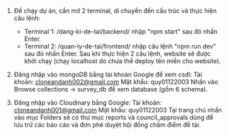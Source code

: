 1) Để chạy dự án, cần mở 2 terminal, di chuyển đến cấu trúc và thực hiện câu lệnh:
    - Terminal 1: /dang-ki-de-tai/backend/
       nhập "npm start" sau đó nhấn Enter.
    - Terminal 2: /quan-ly-de-tai/frontend/
       nhập câu lệnh "npm run dev" sau đó nhấn Enter.
   Sau khi thực hiện 2 câu lệnh, website sẽ được khởi chạy (chạy localhost do chưa thể deploy tên miền cho website). 

2) Đăng nhập vào mongoDB bằng tài khoản Google để xem csdl:
     Tài khoản: cloneandanh002@gmail.com
     Mật khẩu: quy01122003
   Nhấn vào Browse collections -> survey_db để xem database (gồm 6 schema).

3) Đăng nhập vào Cloudinary bằng Google:
     Tài khoản: cloneandanh001@gmail.com
     Mật khẩu: quy01122003
   Tại trang chủ nhấn vào mục Folders sẽ có thư mục reports và council_approvals dùng để lưu trữ các báo cáo và đơn phê duyệt hội đồng chấm điểm đề tài.
